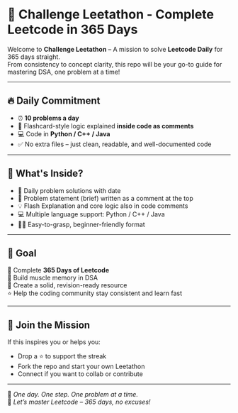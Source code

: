 # 🧠 Challenge Leetathon - Complete Leetcode in 365 Days

Welcome to **Challenge Leetathon** – A mission to solve **Leetcode Daily** for 365 days straight.  
From consistency to concept clarity, this repo will be your go-to guide for mastering DSA, one problem at a time!

---

## 🔥 Daily Commitment

- ⏰ **10 problems a day**  
- 🧠 Flashcard-style logic explained **inside code as comments**  
- 💻 Code in **Python / C++ / Java**  
- ✅ No extra files – just clean, readable, and well-documented code  

---

## 📘 What's Inside?

- 📅 Daily problem solutions with date  
- 🧩 Problem statement (brief) written as a comment at the top  
- 💡 Flash Explanation and core logic also in code comments  
- 💻 Multiple language support: Python / C++ / Java  
- 👨‍💻 Easy-to-grasp, beginner-friendly format

---

## 🎯 Goal

📌 Complete **365 Days of Leetcode**  
💪 Build muscle memory in DSA  
📖 Create a solid, revision-ready resource  
⭐ Help the coding community stay consistent and learn fast  

---

## 🚀 Join the Mission

If this inspires you or helps you:
- Drop a ⭐ to support the streak  
- Fork the repo and start your own Leetathon  
- Connect if you want to collab or contribute  

---

📅 *One day. One step. One problem at a time.*  
🧠 *Let’s master Leetcode – 365 days, no excuses!*
